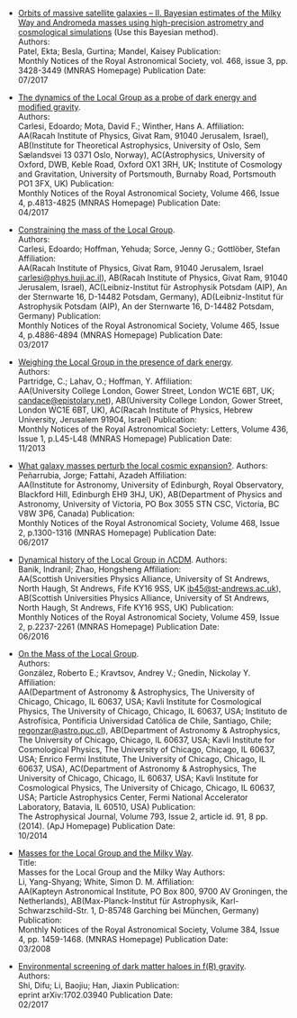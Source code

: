 * [Orbits of massive satellite galaxies – II. Bayesian estimates of the Milky Way and Andromeda masses using high-precision astrometry and 
cosmological simulations](http://adsabs.harvard.edu/abs/2017MNRAS.468.3428P) (Use this Bayesian method).  
Authors:	
Patel, Ekta; Besla, Gurtina; Mandel, Kaisey
Publication:	
Monthly Notices of the Royal Astronomical Society, vol. 468, issue 3, pp. 3428-3449 (MNRAS Homepage)
Publication Date:	
07/2017

* [The dynamics of the Local Group as a probe of dark energy and modified gravity](http://adsabs.harvard.edu/abs/2017MNRAS.466.4813C).  
Authors:	
Carlesi, Edoardo; Mota, David F.; Winther, Hans A.
Affiliation:	
AA(Racah Institute of Physics, Givat Ram, 91040 Jerusalem, Israel), AB(Institute for Theoretical Astrophysics, University of Oslo, Sem Sælandsvei 13 0371 Oslo, Norway), AC(Astrophysics, University of Oxford, DWB, Keble Road, Oxford OX1 3RH, UK; Institute of Cosmology and Gravitation, University of Portsmouth, Burnaby Road, Portsmouth PO1 3FX, UK)
Publication:	
Monthly Notices of the Royal Astronomical Society, Volume 466, Issue 4, p.4813-4825 (MNRAS Homepage)
Publication Date:	
04/2017

* [Constraining the mass of the Local Group](http://adsabs.harvard.edu/abs/2017MNRAS.465.4886C).  
Authors:	
Carlesi, Edoardo; Hoffman, Yehuda; Sorce, Jenny G.; Gottlöber, Stefan
Affiliation:	
AA(Racah Institute of Physics, Givat Ram, 91040 Jerusalem, Israel carlesi@phys.huji.ac.il), AB(Racah Institute of Physics, Givat Ram, 91040 Jerusalem, Israel), AC(Leibniz-Institut für Astrophysik Potsdam (AIP), An der Sternwarte 16, D-14482 Potsdam, Germany), AD(Leibniz-Institut für Astrophysik Potsdam (AIP), An der Sternwarte 16, D-14482 Potsdam, Germany)
Publication:	
Monthly Notices of the Royal Astronomical Society, Volume 465, Issue 4, p.4886-4894 (MNRAS Homepage)
Publication Date:	
03/2017

* [Weighing the Local Group in the presence of dark energy](http://adsabs.harvard.edu/doi/10.1093/mnrasl/slt109).  
Authors:	
Partridge, C.; Lahav, O.; Hoffman, Y.
Affiliation:	
AA(University College London, Gower Street, London WC1E 6BT, UK; candace@epistolary.net), AB(University College London, Gower Street, London WC1E 6BT, UK), AC(Racah Institute of Physics, Hebrew University, Jerusalem 91904, Israel)
Publication:	
Monthly Notices of the Royal Astronomical Society: Letters, Volume 436, Issue 1, p.L45-L48 (MNRAS Homepage)
Publication Date:	
11/2013

* [What galaxy masses perturb the local cosmic expansion?](http://adsabs.harvard.edu/abs/2017MNRAS.468.1300P).
Authors:	
Peñarrubia, Jorge; Fattahi, Azadeh
Affiliation:	
AA(Institute for Astronomy, University of Edinburgh, Royal Observatory, Blackford Hill, Edinburgh EH9 3HJ, UK), AB(Department of Physics and Astronomy, University of Victoria, PO Box 3055 STN CSC, Victoria, BC V8W 3P6, Canada)
Publication:	
Monthly Notices of the Royal Astronomical Society, Volume 468, Issue 2, p.1300-1316 (MNRAS Homepage)
Publication Date:	
06/2017

* [Dynamical history of the Local Group in ΛCDM](http://adsabs.harvard.edu/abs/2016MNRAS.459.2237B).
Authors:	
Banik, Indranil; Zhao, Hongsheng
Affiliation:	
AA(Scottish Universities Physics Alliance, University of St Andrews, North Haugh, St Andrews, Fife KY16 9SS, UK ib45@st-andrews.ac.uk), AB(Scottish Universities Physics Alliance, University of St Andrews, North Haugh, St Andrews, Fife KY16 9SS, UK)
Publication:	
Monthly Notices of the Royal Astronomical Society, Volume 459, Issue 2, p.2237-2261 (MNRAS Homepage)
Publication Date:	
06/2016

* [On the Mass of the Local Group](http://adsabs.harvard.edu/abs/2014ApJ...793...91G).  
Authors:	
González, Roberto E.; Kravtsov, Andrey V.; Gnedin, Nickolay Y.
Affiliation:	
AA(Department of Astronomy & Astrophysics, The University of Chicago, Chicago, IL 60637, USA; Kavli Institute for Cosmological Physics, The University of Chicago, Chicago, IL 60637, USA; Instituto de Astrofísica, Pontificia Universidad Católica de Chile, Santiago, Chile; regonzar@astro.puc.cl), AB(Department of Astronomy & Astrophysics, The University of Chicago, Chicago, IL 60637, USA; Kavli Institute for Cosmological Physics, The University of Chicago, Chicago, IL 60637, USA; Enrico Fermi Institute, The University of Chicago, Chicago, IL 60637, USA), AC(Department of Astronomy & Astrophysics, The University of Chicago, Chicago, IL 60637, USA; Kavli Institute for Cosmological Physics, The University of Chicago, Chicago, IL 60637, USA; Particle Astrophysics Center, Fermi National Accelerator Laboratory, Batavia, IL 60510, USA)
Publication:	
The Astrophysical Journal, Volume 793, Issue 2, article id. 91, 8 pp. (2014). (ApJ Homepage)
Publication Date:	
10/2014

* [Masses for the Local Group and the Milky Way](http://adsabs.harvard.edu/doi/10.1111/j.1365-2966.2007.12748.x).  
Title:	
Masses for the Local Group and the Milky Way
Authors:	
Li, Yang-Shyang; White, Simon D. M.
Affiliation:	
AA(Kapteyn Astronomical Institute, PO Box 800, 9700 AV Groningen, the Netherlands), AB(Max-Planck-Institut für Astrophysik, Karl-Schwarzschild-Str. 1, D-85748 Garching bei München, Germany)
Publication:	
Monthly Notices of the Royal Astronomical Society, Volume 384, Issue 4, pp. 1459-1468. (MNRAS Homepage)
Publication Date:	
03/2008

* [Environmental screening of dark matter haloes in f(R) gravity](http://adsabs.harvard.edu/abs/2017arXiv170203940S).  
Authors:	
Shi, Difu; Li, Baojiu; Han, Jiaxin
Publication:	
eprint arXiv:1702.03940
Publication Date:	
02/2017


